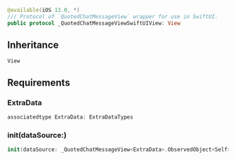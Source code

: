 
``` swift
@available(iOS 13.0, *)
/// Protocol of `QuotedChatMessageView` wrapper for use in SwiftUI.
public protocol _QuotedChatMessageViewSwiftUIView: View 
```

## Inheritance

`View`

## Requirements

### ExtraData

``` swift
associatedtype ExtraData: ExtraDataTypes
```

### init(dataSource:​)

``` swift
init(dataSource: _QuotedChatMessageView<ExtraData>.ObservedObject<Self>)
```
